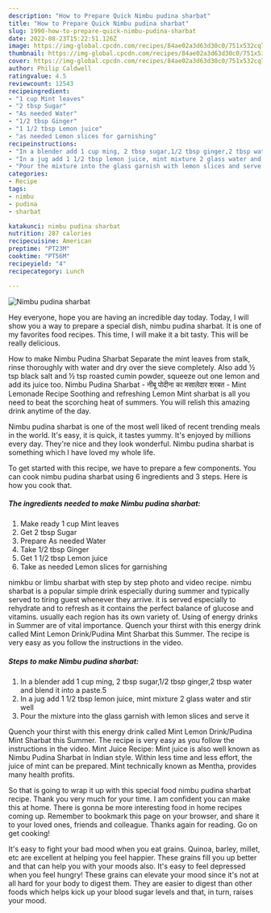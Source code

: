 ```yaml
---
description: "How to Prepare Quick Nimbu pudina sharbat"
title: "How to Prepare Quick Nimbu pudina sharbat"
slug: 1990-how-to-prepare-quick-nimbu-pudina-sharbat
date: 2022-08-23T15:22:51.126Z
image: https://img-global.cpcdn.com/recipes/84ae02a3d63d30c0/751x532cq70/nimbu-pudina-sharbat-recipe-main-photo.jpg
thumbnail: https://img-global.cpcdn.com/recipes/84ae02a3d63d30c0/751x532cq70/nimbu-pudina-sharbat-recipe-main-photo.jpg
cover: https://img-global.cpcdn.com/recipes/84ae02a3d63d30c0/751x532cq70/nimbu-pudina-sharbat-recipe-main-photo.jpg
author: Philip Caldwell
ratingvalue: 4.5
reviewcount: 12543
recipeingredient:
- "1 cup Mint leaves"
- "2 tbsp Sugar"
- "As needed Water"
- "1/2 tbsp Ginger"
- "1 1/2 tbsp Lemon juice"
- "as needed Lemon slices for garnishing"
recipeinstructions:
- "In a blender add 1 cup ming, 2 tbsp sugar,1/2 tbsp ginger,2 tbsp water and blend it into a paste.5"
- "In a jug add 1 1/2 tbsp lemon juice, mint mixture 2 glass water and stir well"
- "Pour the mixture into the glass garnish with lemon slices and serve it"
categories:
- Recipe
tags:
- nimbu
- pudina
- sharbat

katakunci: nimbu pudina sharbat 
nutrition: 287 calories
recipecuisine: American
preptime: "PT23M"
cooktime: "PT56M"
recipeyield: "4"
recipecategory: Lunch

---
```



![Nimbu pudina sharbat](https://img-global.cpcdn.com/recipes/84ae02a3d63d30c0/751x532cq70/nimbu-pudina-sharbat-recipe-main-photo.jpg)

Hey everyone, hope you are having an incredible day today. Today, I will show you a way to prepare a special dish, nimbu pudina sharbat. It is one of my favorites food recipes. This time, I will make it a bit tasty. This will be really delicious.

How to make Nimbu Pudina Sharbat Separate the mint leaves from stalk, rinse thoroughly with water and dry over the sieve completely. Also add ½ tsp black salt and ½ tsp roasted cumin powder, squeeze out one lemon and add its juice too. Nimbu Pudina Sharbat - नीबू पोदीना का मसालेदार शरबत - Mint Lemonade Recipe Soothing and refreshing Lemon Mint sharbat is all you need to beat the scorching heat of summers. You will relish this amazing drink anytime of the day.

Nimbu pudina sharbat is one of the most well liked of recent trending meals in the world. It's easy, it is quick, it tastes yummy. It's enjoyed by millions every day. They're nice and they look wonderful. Nimbu pudina sharbat is something which I have loved my whole life.


To get started with this recipe, we have to prepare a few components. You can cook nimbu pudina sharbat using 6 ingredients and 3 steps. Here is how you cook that.

<!--inarticleads1-->

##### The ingredients needed to make Nimbu pudina sharbat:

1. Make ready 1 cup Mint leaves
1. Get 2 tbsp Sugar
1. Prepare As needed Water
1. Take 1/2 tbsp Ginger
1. Get 1 1/2 tbsp Lemon juice
1. Take as needed Lemon slices for garnishing


nimkbu or limbu sharbat with step by step photo and video recipe. nimbu sharbat is a popular simple drink especially during summer and typically served to tiring guest whenever they arrive. it is served especially to rehydrate and to refresh as it contains the perfect balance of glucose and vitamins. usually each region has its own variety of. Using of energy drinks in Summer are of vital importance. Quench your thirst with this energy drink called Mint Lemon Drink/Pudina Mint Sharbat this Summer. The recipe is very easy as you follow the instructions in the video. 

<!--inarticleads2-->

##### Steps to make Nimbu pudina sharbat:

1. In a blender add 1 cup ming, 2 tbsp sugar,1/2 tbsp ginger,2 tbsp water and blend it into a paste.5
1. In a jug add 1 1/2 tbsp lemon juice, mint mixture 2 glass water and stir well
1. Pour the mixture into the glass garnish with lemon slices and serve it


Quench your thirst with this energy drink called Mint Lemon Drink/Pudina Mint Sharbat this Summer. The recipe is very easy as you follow the instructions in the video. Mint Juice Recipe: Mint juice is also well known as Nimbu Pudina Sharbat in Indian style. Within less time and less effort, the juice of mint can be prepared. Mint technically known as Mentha, provides many health profits. 

So that is going to wrap it up with this special food nimbu pudina sharbat recipe. Thank you very much for your time. I am confident you can make this at home. There is gonna be more interesting food in home recipes coming up. Remember to bookmark this page on your browser, and share it to your loved ones, friends and colleague. Thanks again for reading. Go on get cooking!

It's easy to fight your bad mood when you eat grains. Quinoa, barley, millet, etc are excellent at helping you feel happier. These grains fill you up better and that can help you with your moods also. It's easy to feel depressed when you feel hungry! These grains can elevate your mood since it's not at all hard for your body to digest them. They are easier to digest than other foods which helps kick up your blood sugar levels and that, in turn, raises your mood.
